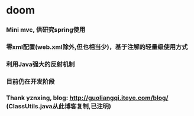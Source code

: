 # doom
### Mini mvc, 供研究spring使用
### 零xml配置(web.xml除外,但也相当少)，基于注解的轻量级使用方式
### 利用Java强大的反射机制
### 目前仍在开发阶段
### Thank yznxing, blog: http://guoliangqi.iteye.com/blog/ (ClassUtils.java从此博客复制,已注明)
